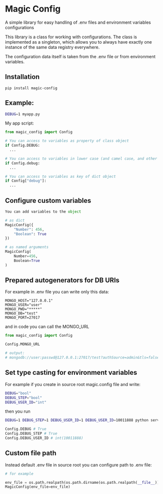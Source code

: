 # Magic Config
A simple library for easy handling of .env files and environment variables configurations

This library is a class for working with configurations. The class is implemented as a singleton, which allows you to always have exactly one instance of the same data registry everywhere.

The configuration data itself is taken from the .env file or from environment variables.

## Installation
```
pip install magic-config
```



## Example:
```sh
DEBUG=1 myapp.py
```

My app script:

```py
from magic_config import Config

# You can access to variables as property of class object
if Config.DEBUG:
  ...

# You can access to variables in lower case (and camel case, and other case)
if Config.debug:
  ...

# You can access to variables as key of dict object
if Config["debug"]:
  ...

```

## Configure custom variables
```py
You can add variables to the object

# as dict
MagicConfig({
    "Number": 456,
    "Boolean": True
})

# as named arguments
MagicConfig(
    Number=456,
    Boolean=True
)
```

## Prepared autogenerators for DB URIs
For example in .env  file you can write only this data:
```
MONGO_HOST="127.0.0.1"
MONGO_USER="user"
MONGO_PWD="*****"
MONGO_DB="test"
MONGO_PORT=27017
```

and in code you can call the MONGO_URL

```py
from magic_config import Config

Config.MONGO_URL

# output:
# mongodb://user:passwd@127.0.0.1:27017/test?authSource=admin&tls=false
```

## Set type casting for environment variables

For example if you create in source root magic.config file and write:
```bash
DEBUG="bool"
DEBUG_STEP="bool"
DEBUG_USER_ID="int"
```

then you run 

```bash
DEBUG=1 DEBUG_STEP=1 DEBUG_USER_ID=1 DEBUG_USER_ID=10011888 python server.py
```

```py
Config.DEBUG # True
Config.DEBUG_STEP # True
Config.DEBUG_USER_ID # int(10011888)
```

## Custom file path
Instead default .env file in source root you can configure path to .env file:

```py
# for example

env_file = os.path.realpath(os.path.dirname(os.path.realpath(__file__)) + "/../my.env")
MagicConfig(env_file=env_file)

```
